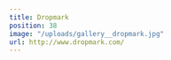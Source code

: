 ```yaml
---
title: Dropmark
position: 38
image: "/uploads/gallery__dropmark.jpg"
url: http://www.dropmark.com/
---
```


